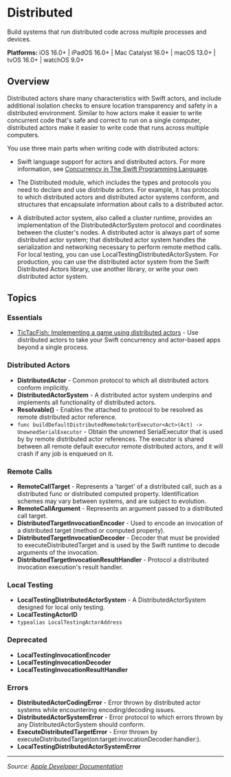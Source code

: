 # Distributed

Build systems that run distributed code across multiple processes and devices.

**Platforms:** iOS 16.0+ | iPadOS 16.0+ | Mac Catalyst 16.0+ | macOS 13.0+ | tvOS 16.0+ | watchOS 9.0+

## Overview

Distributed actors share many characteristics with Swift actors, and include additional isolation checks to ensure location transparency and safety in a distributed environment. Similar to how actors make it easier to write concurrent code that's safe and correct to run on a single computer, distributed actors make it easier to write code that runs across multiple computers.

You use three main parts when writing code with distributed actors:

- Swift language support for actors and distributed actors. For more information, see [Concurrency in The Swift Programming Language](https://docs.swift.org/swift-book/documentation/the-swift-programming-language/concurrency).

- The Distributed module, which includes the types and protocols you need to declare and use distribute actors. For example, it has protocols to which distributed actors and distributed actor systems conform, and structures that encapsulate information about calls to a distributed actor.

- A distributed actor system, also called a cluster runtime, provides an implementation of the DistributedActorSystem protocol and coordinates between the cluster's nodes. A distributed actor is always part of some distributed actor system; that distributed actor system handles the serialization and networking necessary to perform remote method calls. For local testing, you can use LocalTestingDistributedActorSystem. For production, you can use the distributed actor system from the Swift Distributed Actors library, use another library, or write your own distributed actor system.

## Topics

### Essentials
- [TicTacFish: Implementing a game using distributed actors](https://developer.apple.com/documentation/distributed/tictacfish_implementing_a_game_using_distributed_actors) - Use distributed actors to take your Swift concurrency and actor-based apps beyond a single process.

### Distributed Actors
- **DistributedActor** - Common protocol to which all distributed actors conform implicitly.
- **DistributedActorSystem** - A distributed actor system underpins and implements all functionality of distributed actors.
- **Resolvable()** - Enables the attached to protocol to be resolved as remote distributed actor reference.
- `func buildDefaultDistributedRemoteActorExecutor<Act>(Act) -> UnownedSerialExecutor` - Obtain the unowned SerialExecutor that is used by by remote distributed actor references. The executor is shared between all remote default executor remote distributed actors, and it will crash if any job is enqueued on it.

### Remote Calls
- **RemoteCallTarget** - Represents a 'target' of a distributed call, such as a distributed func or distributed computed property. Identification schemes may vary between systems, and are subject to evolution.
- **RemoteCallArgument** - Represents an argument passed to a distributed call target.
- **DistributedTargetInvocationEncoder** - Used to encode an invocation of a distributed target (method or computed property).
- **DistributedTargetInvocationDecoder** - Decoder that must be provided to executeDistributedTarget and is used by the Swift runtime to decode arguments of the invocation.
- **DistributedTargetInvocationResultHandler** - Protocol a distributed invocation execution's result handler.

### Local Testing
- **LocalTestingDistributedActorSystem** - A DistributedActorSystem designed for local only testing.
- **LocalTestingActorID**
- `typealias LocalTestingActorAddress`

### Deprecated
- **LocalTestingInvocationEncoder**
- **LocalTestingInvocationDecoder**
- **LocalTestingInvocationResultHandler**

### Errors
- **DistributedActorCodingError** - Error thrown by distributed actor systems while encountering encoding/decoding issues.
- **DistributedActorSystemError** - Error protocol to which errors thrown by any DistributedActorSystem should conform.
- **ExecuteDistributedTargetError** - Error thrown by executeDistributedTarget(on:target:invocationDecoder:handler:).
- **LocalTestingDistributedActorSystemError**

---

*Source: [Apple Developer Documentation](https://developer.apple.com/documentation/Distributed)*